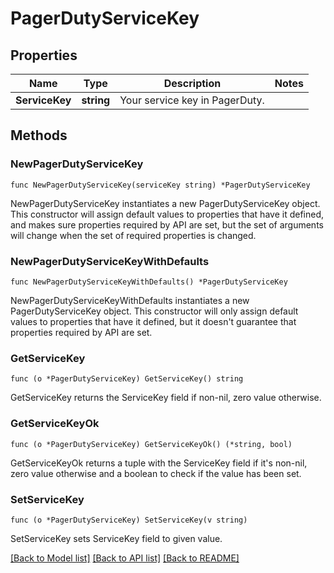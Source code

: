 # PagerDutyServiceKey

## Properties

| Name           | Type       | Description                    | Notes |
| -------------- | ---------- | ------------------------------ | ----- |
| **ServiceKey** | **string** | Your service key in PagerDuty. |

## Methods

### NewPagerDutyServiceKey

`func NewPagerDutyServiceKey(serviceKey string) *PagerDutyServiceKey`

NewPagerDutyServiceKey instantiates a new PagerDutyServiceKey object.
This constructor will assign default values to properties that have it defined,
and makes sure properties required by API are set, but the set of arguments
will change when the set of required properties is changed.

### NewPagerDutyServiceKeyWithDefaults

`func NewPagerDutyServiceKeyWithDefaults() *PagerDutyServiceKey`

NewPagerDutyServiceKeyWithDefaults instantiates a new PagerDutyServiceKey object.
This constructor will only assign default values to properties that have it defined,
but it doesn't guarantee that properties required by API are set.

### GetServiceKey

`func (o *PagerDutyServiceKey) GetServiceKey() string`

GetServiceKey returns the ServiceKey field if non-nil, zero value otherwise.

### GetServiceKeyOk

`func (o *PagerDutyServiceKey) GetServiceKeyOk() (*string, bool)`

GetServiceKeyOk returns a tuple with the ServiceKey field if it's non-nil, zero value otherwise
and a boolean to check if the value has been set.

### SetServiceKey

`func (o *PagerDutyServiceKey) SetServiceKey(v string)`

SetServiceKey sets ServiceKey field to given value.

[[Back to Model list]](../README.md#documentation-for-models) [[Back to API list]](../README.md#documentation-for-api-endpoints) [[Back to README]](../README.md)
